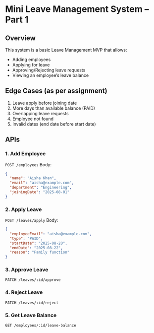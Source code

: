 # Mini Leave Management System – Part 1

## Overview

This system is a basic Leave Management MVP that allows:

- Adding employees
- Applying for leave
- Approving/Rejecting leave requests
- Viewing an employee’s leave balance

## Edge Cases (as per assignment)

1. Leave apply before joining date
2. More days than available balance (PAID)
3. Overlapping leave requests
4. Employee not found
5. Invalid dates (end date before start date)

## APIs

### 1. Add Employee

`POST /employees`
Body:

```json
{
  "name": "Aisha Khan",
  "email": "aisha@example.com",
  "department": "Engineering",
  "joiningDate": "2025-08-01"
}
```

### 2. Apply Leave

`POST /leaves/apply`
Body:

```json
{
  "employeeEmail": "aisha@example.com",
  "type": "PAID",
  "startDate": "2025-08-20",
  "endDate": "2025-08-22",
  "reason": "Family function"
}
```

### 3. Approve Leave

`PATCH /leaves/:id/approve`

### 4. Reject Leave

`PATCH /leaves/:id/reject`

### 5. Get Leave Balance

`GET /employees/:id/leave-balance`
